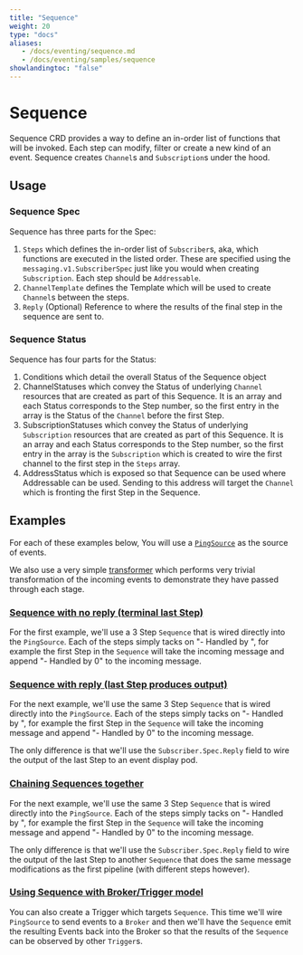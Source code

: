 ```yaml
---
title: "Sequence"
weight: 20
type: "docs"
aliases:
   - /docs/eventing/sequence.md
   - /docs/eventing/samples/sequence
showlandingtoc: "false"
---
```


# Sequence

Sequence CRD provides a way to define an in-order list of functions that will be
invoked. Each step can modify, filter or create a new kind of an event. Sequence
creates `Channel`s and `Subscription`s under the hood.

## Usage

### Sequence Spec

Sequence has three parts for the Spec:

1. `Steps` which defines the in-order list of `Subscriber`s, aka, which
   functions are executed in the listed order. These are specified using the
   `messaging.v1.SubscriberSpec` just like you would when creating
   `Subscription`. Each step should be `Addressable`.
1. `ChannelTemplate` defines the Template which will be used to create
   `Channel`s between the steps.
1. `Reply` (Optional) Reference to where the results of the final step in the
   sequence are sent to.

### Sequence Status

Sequence has four parts for the Status:

1. Conditions which detail the overall Status of the Sequence object
1. ChannelStatuses which convey the Status of underlying `Channel` resources
   that are created as part of this Sequence. It is an array and each Status
   corresponds to the Step number, so the first entry in the array is the Status
   of the `Channel` before the first Step.
1. SubscriptionStatuses which convey the Status of underlying `Subscription`
   resources that are created as part of this Sequence. It is an array and each
   Status corresponds to the Step number, so the first entry in the array is the
   `Subscription` which is created to wire the first channel to the first step
   in the `Steps` array.
1. AddressStatus which is exposed so that Sequence can be used where Addressable
   can be used. Sending to this address will target the `Channel` which is
   fronting the first Step in the Sequence.

## Examples

For each of these examples below, You will use a [`PingSource`](../../samples/ping-source/) as the source of events.

We also use a very simple [transformer](https://github.com/vaikas-google/transformer) which performs very trivial transformation of the incoming events to demonstrate they have passed through each stage.

### [Sequence with no reply (terminal last Step)](../sequence/sequence-terminal/)

For the first example, we'll use a 3 Step `Sequence` that is wired directly into
the `PingSource`. Each of the steps simply tacks on "- Handled by
<STEP NUMBER>", for example the first Step in the `Sequence` will take the
incoming message and append "- Handled by 0" to the incoming message.

### [Sequence with reply (last Step produces output)](../sequence/sequence-reply-to-event-display/)

For the next example, we'll use the same 3 Step `Sequence` that is wired
directly into the `PingSource`. Each of the steps simply tacks on "- Handled
by <STEP NUMBER>", for example the first Step in the `Sequence` will take the
incoming message and append "- Handled by 0" to the incoming message.

The only difference is that we'll use the `Subscriber.Spec.Reply` field to wire
the output of the last Step to an event display pod.

### [Chaining Sequences together](../sequence/sequence-reply-to-sequence/)

For the next example, we'll use the same 3 Step `Sequence` that is wired
directly into the `PingSource`. Each of the steps simply tacks on "- Handled
by <STEP NUMBER>", for example the first Step in the `Sequence` will take the
incoming message and append "- Handled by 0" to the incoming message.

The only difference is that we'll use the `Subscriber.Spec.Reply` field to wire
the output of the last Step to another `Sequence` that does the same message
modifications as the first pipeline (with different steps however).

### [Using Sequence with Broker/Trigger model](../sequence/sequence-with-broker-trigger/)

You can also create a Trigger which targets `Sequence`. This time we'll wire
`PingSource` to send events to a `Broker` and then we'll have the `Sequence`
emit the resulting Events back into the Broker so that the results of the
`Sequence` can be observed by other `Trigger`s.
